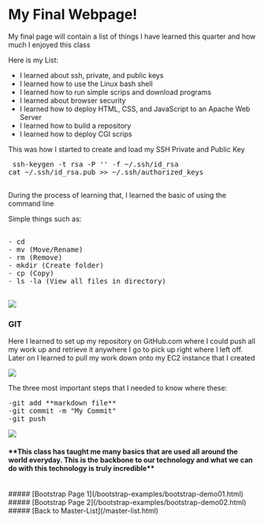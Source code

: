 <h1>My Final Webpage!</h1>
<p>My final page will contain a list of things I have learned this quarter and how much I enjoyed this class</p>

Here is my <span class="label label-success">List</span>:
- I learned about ssh, private, and public keys
- I learned how to use the Linux bash shell
- I learned how to run simple scrips and download programs
- I learned about browser security
- I learned how to deploy HTML, CSS, and JavaScript to an Apache Web Server
- I learned how to build a repository
- I learned how to deploy CGI scrips

<p>This was how I started to create and load my SSH Private and Public Key</p>
 <PRE>
 ssh-keygen -t rsa -P '' -f ~/.ssh/id_rsa
cat ~/.ssh/id_rsa.pub >> ~/.ssh/authorized_keys
 </PRE>
 <p>During the process of learning that, I learned the basic of using the command line</p>
 <p>Simple things such as:</p>

<pre>

- cd
- mv (Move/Rename)
- rm (Remove)
- mkdir (Create folder)
- cp (Copy)
- ls -la (View all files in directory)

</pre>
<img src="/images/SimpleText.png">

<h3>GIT</h3>
<p> Here I learned to set up my repository on GitHub.com where I could push all my work up
and retrieve it anywhere I go to pick up right where I left off. Later on I learned to pull
my work down onto my EC2 instance that I created</p>
<img src="/images/my-repository.png">

<p>The three most important steps that I needed to know where these:

<pre>
-git add **markdown file**
-git commit -m "My Commit"
-git push
</pre>
<img src="/images/git-push-in-progress.png">

<h4>**This class has taught me many basics that are used all around the world everyday.
This is the backbone to our technology and what we can do with this technology is truly
incredible**</h4>
<br>
##### [Bootstrap Page 1](/bootstrap-examples/bootstrap-demo01.html)
##### [Bootstrap Page 2](/bootstrap-examples/bootstrap-demo02.html)
##### [Back to Master-List](/master-list.html)
